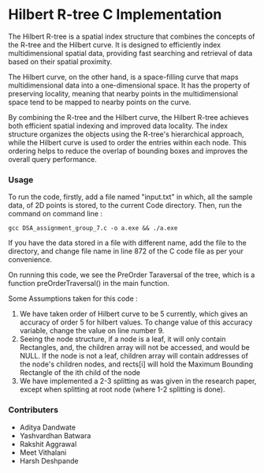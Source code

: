# Hilbert R-tree C Implementation

The Hilbert R-tree is a spatial index structure that combines the concepts of the R-tree and the Hilbert curve. It is designed to efficiently index multidimensional spatial data, providing fast searching and retrieval of data based on their spatial proximity.

The Hilbert curve, on the other hand, is a space-filling curve that maps multidimensional data into a one-dimensional space. It has the property of preserving locality, meaning that nearby points in the multidimensional space tend to be mapped to nearby points on the curve.

By combining the R-tree and the Hilbert curve, the Hilbert R-tree achieves both efficient spatial indexing and improved data locality. The index structure organizes the objects using the R-tree's hierarchical approach, while the Hilbert curve is used to order the entries within each node. This ordering helps to reduce the overlap of bounding boxes and improves the overall query performance.

### Usage

To run the code, firstly, add a file named "input.txt" in which, all the sample data, of 2D points is stored, to the current Code directory. Then, run the command on command line :

```
gcc DSA_assignment_group_7.c -o a.exe && ./a.exe
```

If you have the data stored in a file with different name, add the file to the directory, and change file name in line 872 of the C code file as per your convenience.

On running this code, we see the PreOrder Taraversal of the tree, which is a function preOrderTraversal() in the main function.

Some Assumptions taken for this code :
1. We have taken order of Hilbert curve to be 5 currently, which gives an accuracy of order 5 for hilbert values. To change value of this accuracy variable, change the value on line number 9.
2. Seeing the node structure, if a node is a leaf, it will only contain Rectangles, and, the children array will not be accessed, and would be NULL. If the node is not a leaf, children array will contain addresses of the node's children nodes, and rects[i] will hold the Maximum Bounding Rectangle of the ith child of the node
3. We have implemented a 2-3 splitting as was given in the research paper, except when splitting at root node (where 1-2 splitting is done).

### Contributers

* Aditya Dandwate
* Yashvardhan Batwara
* Rakshit Aggrawal
* Meet Vithalani
* Harsh Deshpande



